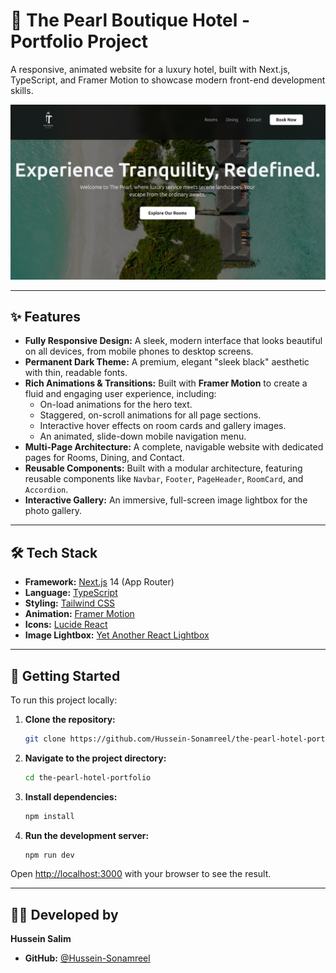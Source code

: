 
# 🏨 The Pearl Boutique Hotel - Portfolio Project

A responsive, animated website for a luxury hotel, built with Next.js, TypeScript, and Framer Motion to showcase modern front-end development skills.

![the pearl screenshot](image.png)

---

## ✨ Features

- **Fully Responsive Design:** A sleek, modern interface that looks beautiful on all devices, from mobile phones to desktop screens.
- **Permanent Dark Theme:** A premium, elegant "sleek black" aesthetic with thin, readable fonts.
- **Rich Animations & Transitions:** Built with **Framer Motion** to create a fluid and engaging user experience, including:
  - On-load animations for the hero text.
  - Staggered, on-scroll animations for all page sections.
  - Interactive hover effects on room cards and gallery images.
  - An animated, slide-down mobile navigation menu.
- **Multi-Page Architecture:** A complete, navigable website with dedicated pages for Rooms, Dining, and Contact.
- **Reusable Components:** Built with a modular architecture, featuring reusable components like `Navbar`, `Footer`, `PageHeader`, `RoomCard`, and `Accordion`.
- **Interactive Gallery:** An immersive, full-screen image lightbox for the photo gallery.

---

## 🛠️ Tech Stack

- **Framework:** [Next.js](https://nextjs.org/) 14 (App Router)
- **Language:** [TypeScript](https://www.typescriptlang.org/)
- **Styling:** [Tailwind CSS](https://tailwindcss.com/)
- **Animation:** [Framer Motion](https://www.framer.com/motion/)
- **Icons:** [Lucide React](https://lucide.dev/)
- **Image Lightbox:** [Yet Another React Lightbox](https://yet-another-react-lightbox.com/)

---

## 🚀 Getting Started

To run this project locally:

1. **Clone the repository:**
   ```bash
   git clone https://github.com/Hussein-Sonamreel/the-pearl-hotel-portfolio.git
   ```

2. **Navigate to the project directory:**
   ```bash
   cd the-pearl-hotel-portfolio
   ```

3. **Install dependencies:**
   ```bash
   npm install
   ```

4. **Run the development server:**
   ```bash
   npm run dev
   ```

Open [http://localhost:3000](http://localhost:3000) with your browser to see the result.

---

## 👨‍💻 Developed by

**Hussein Salim**

- **GitHub:** [@Hussein-Sonamreel](https://github.com/Hussein-Sonamreel)

